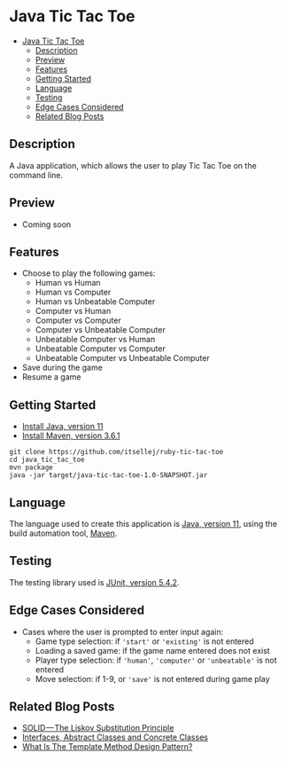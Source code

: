 # Java Tic Tac Toe

- [Java Tic Tac Toe](#java-tic-tac-toe)
  - [Description](#description)
  - [Preview](#preview)
  - [Features](#features)
  - [Getting Started](#getting-started)
  - [Language](#language)
  - [Testing](#testing)
  - [Edge Cases Considered](#edge-cases-considered)
  - [Related Blog Posts](#related-blog-posts)

## Description

 A Java application, which allows the user to play Tic Tac Toe on the command line.

## Preview

- Coming soon

## Features

 - Choose to play the following games:
    - Human vs Human
    - Human vs Computer
    - Human vs Unbeatable Computer
    - Computer vs Human
    - Computer vs Computer
    - Computer vs Unbeatable Computer
    - Unbeatable Computer vs Human
    - Unbeatable Computer vs Computer
    - Unbeatable Computer vs Unbeatable Computer
- Save during the game
- Resume a game

## Getting Started

- [Install Java, version 11](https://www.oracle.com/technetwork/java/javase/downloads/jdk11-downloads-5066655.html)
- [Install Maven, version 3.6.1](https://maven.apache.org/download.cgi)

 ```
git clone https://github.com/itsellej/ruby-tic-tac-toe
cd java_tic_tac_toe
mvn package
java -jar target/java-tic-tac-toe-1.0-SNAPSHOT.jar
 ```

## Language 

 The language used to create this application is [Java, version 11](https://docs.oracle.com/en/java/), using the build automation tool, [Maven](https://maven.apache.org/guides/getting-started/maven-in-five-minutes.html).

## Testing

 The testing library used is [JUnit, version 5.4.2](https://junit.org/junit5/). 

## Edge Cases Considered
- Cases where the user is prompted to enter input again:
  - Game type selection: if `'start'` or `'existing'` is not entered
  - Loading a saved game: if the game name entered does not exist
  - Player type selection: if `'human'`, `'computer'` or `'unbeatable'` is not entered
  - Move selection: if 1-9, or `'save'` is not entered during game play

## Related Blog Posts

- [SOLID — The Liskov Substitution Principle](https://medium.com/@ellehallal/solid-the-liskov-substitution-principle-c8bc89d4c03d)
- [Interfaces, Abstract Classes and Concrete Classes](https://medium.com/@ellehallal/interfaces-abstract-classes-and-concrete-classes-13af02ae96cf)
- [What Is The Template Method Design Pattern?](https://medium.com/@ellehallal/what-is-the-template-method-design-pattern-845e1987d08e)
